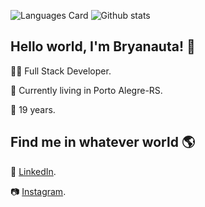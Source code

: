 ![Languages Card](https://github-readme-stats.vercel.app/api/top-langs/?username=bryanauta&theme=dark) ![Github stats](https://github-readme-stats.vercel.app/api?username=bryanauta&show_icons=true&theme=dark) 

<h2>Hello world, I'm Bryanauta! 👋</h2>
<p>👨‍💻 Full Stack Developer. </p>
<p>📌 Currently living in Porto Alegre-RS.</p>
<p>📅 19 years.</p>

<h2>Find me in whatever world 🌎</h2>
<p>💼 <a href="https://www.linkedin.com/in/bryanauta/">LinkedIn</a>.</p>
<p>📷 <a href="https://www.instagram.com/bryanauta/">Instagram</a>.</p>

<!--
**Bryanauta/Bryanauta** is a ✨ _special_ ✨ repository because its `README.md` (this file) appears on your GitHub profile.

Here are some ideas to get you started:

- 🔭 I’m currently working on ...
- 🌱 I’m currently learning ...
- 👯 I’m looking to collaborate on ...
- 🤔 I’m looking for help with ...
- 💬 Ask me about ...
- 📫 How to reach me: ...
- 😄 Pronouns: ...
- ⚡ Fun fact: ...
-->
